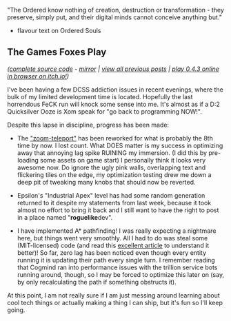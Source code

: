 "The Ordered know nothing of creation, destruction or transformation - they preserve, simply put, and their digital minds cannot conceive anything but."

- flavour text on Ordered Souls

## The Games Foxes Play
*([complete source code](https://github.com/Oneirical/The-Games-Foxes-Play) - [mirror](https://codeberg.org/Oneirical/The-Games-Foxes-Play) | [view all previous posts](https://github.com/Oneirical/The-Games-Foxes-Play/tree/main/design/Development%20Logs) | [play 0.4.3 online in browser on itch.io!](https://oneirical.itch.io/tgfp))*

I've been having a few DCSS addiction issues in recent evenings, where the bulk of my limited development time is located. Hopefully the last horrendous FeCK run will knock some sense into me. It's almost as if a D:2 Quicksilver Ooze is Xom speak for "go back to programming NOW!".

Despite this lapse in discipline, progress has been made:

* The ["zoom-teleport"](https://vid.puffyan.us/embed/1p3Y3dBM0eU) has been reworked for what is probably the 8th time by now. I lost count. What DOES matter is my success in optimizing away that annoying lag spike RUINING my immersion. (I did this by pre-loading some assets on game start) I personally think it looks very awesome now. Do ignore the ugly pink walls, overlapping text and flickering tiles on the edge, my optimization testing drew me down a deep pit of tweaking many knobs that should now be reverted.

* Epsilon's "Industrial Apex" level has had some random generation returned to it despite my statements from last week, because it took almost no effort to bring it back and I still want to have the right to post in a place named "**roguelike**dev".

* I have implemented A* pathfinding! I was really expecting a nightmare here, but things went very smoothly. All I had to do was steal some (MIT-licensed) code (and read this [excellent article](https://www.redblobgames.com/pathfinding/a-star/introduction.html) to understand it better)! So far, zero lag has been noticed even though every entity running it is updating their path every single turn. I remember reading that Cogmind ran into performance issues with the trillion service bots running around, though, so I may be forced to optimize this later on (say, by only recalculating the path if something obstructs it).

At this point, I am not really sure if I am just messing around learning about cool tech things or actually making a thing I can ship, but it's fun so I'll keep going.